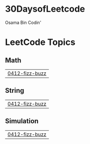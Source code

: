 # 30DaysofLeetcode
Osama Bin Codin'

<!---LeetCode Topics Start-->
# LeetCode Topics
## Math
|  |
| ------- |
| [0412-fizz-buzz](https://github.com/DeeLaw-01/30DaysofLeetcode/tree/master/0412-fizz-buzz) |
## String
|  |
| ------- |
| [0412-fizz-buzz](https://github.com/DeeLaw-01/30DaysofLeetcode/tree/master/0412-fizz-buzz) |
## Simulation
|  |
| ------- |
| [0412-fizz-buzz](https://github.com/DeeLaw-01/30DaysofLeetcode/tree/master/0412-fizz-buzz) |
<!---LeetCode Topics End-->